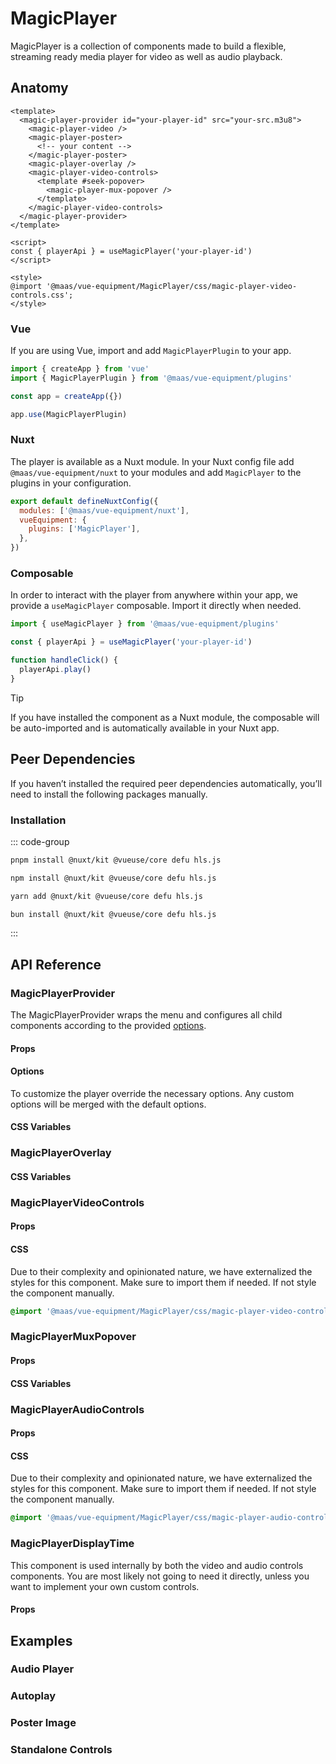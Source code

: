 # MagicPlayer

MagicPlayer is a collection of components made to build a flexible, streaming ready media player for video as well as audio playback.

<ComponentPreview src="./demo/DefaultDemo.vue" />

<!--@include: @/apps/docs/src/content/snippets/overview.md-->

## Anatomy

```vue
<template>
  <magic-player-provider id="your-player-id" src="your-src.m3u8">
    <magic-player-video />
    <magic-player-poster>
      <!-- your content -->
    </magic-player-poster>
    <magic-player-overlay />
    <magic-player-video-controls>
      <template #seek-popover>
        <magic-player-mux-popover />
      </template>
    </magic-player-video-controls>
  </magic-player-provider>
</template>

<script>
const { playerApi } = useMagicPlayer('your-player-id')
</script>

<style>
@import '@maas/vue-equipment/MagicPlayer/css/magic-player-video-controls.css';
</style>
```

<!--@include: @/apps/docs/src/content/snippets/overview.md-->

### Vue

If you are using Vue, import and add `MagicPlayerPlugin` to your app.

```js
import { createApp } from 'vue'
import { MagicPlayerPlugin } from '@maas/vue-equipment/plugins'

const app = createApp({})

app.use(MagicPlayerPlugin)
```

### Nuxt

The player is available as a Nuxt module. In your Nuxt config file add `@maas/vue-equipment/nuxt` to your modules and add `MagicPlayer` to the plugins in your configuration.

```js
export default defineNuxtConfig({
  modules: ['@maas/vue-equipment/nuxt'],
  vueEquipment: {
    plugins: ['MagicPlayer'],
  },
})
```

### Composable

In order to interact with the player from anywhere within your app, we provide a `useMagicPlayer` composable. Import it directly when needed.

```js
import { useMagicPlayer } from '@maas/vue-equipment/plugins'

const { playerApi } = useMagicPlayer('your-player-id')

function handleClick() {
  playerApi.play()
}
```

> [!TIP]
> If you have installed the component as a Nuxt module, the composable will be auto-imported and is automatically available in your Nuxt app.

## Peer Dependencies

If you haven’t installed the required peer dependencies automatically, you’ll need to install the following packages manually.

<ProseTable
  :columns="[
    { label: 'Package'},
  ]"
  :rows="[
    {
      items: [
        {
          label: '[@nuxt/kit](https://www.npmjs.com/package/@nuxt/kit)'
        }
      ]
    },
    {
      items: [
        {
          label: '[@vueuse/core](https://www.npmjs.com/package/@vueuse/core)'
        }
      ]
    },
    {
      items: [
        {
          label: '[defu](https://www.npmjs.com/package/defu)'
        }
      ]
    },
    {
      items: [
        {
          label: '[hls.js](https://www.npmjs.com/package/hls.js)'
        }
      ]
    }
  ]"
/>

### Installation

::: code-group

```sh [pnpm]
pnpm install @nuxt/kit @vueuse/core defu hls.js
```

```sh [npm]
npm install @nuxt/kit @vueuse/core defu hls.js
```

```sh [yarn]
yarn add @nuxt/kit @vueuse/core defu hls.js
```

```sh [bun]
bun install @nuxt/kit @vueuse/core defu hls.js
```

:::

## API Reference

### MagicPlayerProvider

The MagicPlayerProvider wraps the menu and configures all child components according to the provided [options](#options).

#### Props

<ProseTable 
  :columns="[
    { label: 'Prop' },
    { label: 'Type' },
    { label: 'Required' }
  ]"
  :rows="[
    {
      items: [
        {
          label: 'id',
          description: 'Providing an id is required. Can either be a string or a ref.'
        },
        {
          label: 'MaybeRef\<string\>',
          escape: true
        },
        {
          label: 'true'
        }
      ]
    },
    {
      items: [
        {
          label: 'options',
          description: 'Refer to the [options table](#options) for details.'
        },
        {
          label: 'MagicPlayerOptions'
        },
        {
          label: 'false'
        }
      ]
    },
  ]"
/>

#### Options

To customize the player override the necessary options. Any custom options will be merged with the default options.

<ProseTable 
  :columns="[
    { label: 'Option' },
    { label: 'Type' },
    { label: 'Default' }
  ]"
  :rows="[
    {
      items: [
        { 
          label: 'src',
          description: 'Can be a video file, a streaming link (.m3u8 or an audio file.'
        },
        { 
          label: 'string'
        },
        { 
          label: '–' 
        }
      ]
    },
    {
      items: [
        { 
          label: 'mode',
        },
        { 
          label: 'string',
          description:  '\'audio\' | \'video\''
        },
        { 
          label: 'video'
        }
      ]
    },
    {
      items: [
        { 
          label: 'srcType',
          description: 'Set this to `hls` to enable straming links.'
        },
        { 
          label: 'string',
          description: '\'native\' | \'hls\'' 
        },
        { 
          label: 'native' 
        }
      ]
    },
    {
      items: [
        { 
          label: 'preload',
        },
        { 
          label: 'string',
          description: '\'auto\' | \'metadata\' | \'none\''
        },
        { 
          label: 'metadata' 
        }
      ]
    },
    {
      items: [
        { 
          label: 'autoplay',
        },
        { 
          label: 'boolean' 
        },
        { 
          label: 'false' 
        }
      ]
    },
    {
      items: [
        { 
          label: 'loop',
          description: 'Ignored for players with type `audio`.'
        },
        { 
          label: 'boolean'
         },
        { 
          label: 'false'
        }
      ]
    },
    {
      items: [
        {
          label: 'transition.videoControls',
          description: 'Override the transition name of the video controls.'
        },
        { 
          label: 'string' 
        },
        { 
          label: 'magic-player-video-controls' 
        }
      ]
    }
  ]"
/>

#### CSS Variables

<ProseTable 
  :columns="[
    { label: 'Variable' },
    { label: 'Default' }
  ]"
  :rows="[
    {
      items: [
        { label: '--magic-player-provider-height' },
        { label: 'auto' }
      ]
    },
    {
      items: [
        { label: '--magic-player-provider-aspect-ratio' },
        { label: '16 / 9' }
      ]
    },
    {
      items: [
        { label: '--magic-player-provider-background' },
        { label: '#000' }
      ]
    }
  ]"
/>

### MagicPlayerOverlay

#### CSS Variables

<ProseTable 
  :columns="[
    { label: 'Variable' },
    { label: 'Default' }
  ]"
  :rows="[
    {
      items: [
        { label: '--magic-player-overlay-background' },
        { label: 'rgba(0, 0, 0, 0.3)' }
      ]
    },
    {
      items: [
        { label: '--magic-player-overlay-color' },
        { label: 'rgba(255, 255, 255, 1)' }
      ]
    },
    {
      items: [
        { label: '--magic-player-overlay-transition' },
        { label: 'opacity 300ms ease' }
      ]
    },
    {
      items: [
        { label: '--magic-player-overlay-button-size' },
        { label: '2.5rem' }
      ]
    }
  ]"
/>

### MagicPlayerVideoControls

#### Props

<ProseTable 
  :columns="[
    { label: 'Prop' },
    { label: 'Type' },
    { label: 'Required' }
  ]"
  :rows="[
    {
      items: [
        {
          label: 'id',
          description: 'Providing an id is optional. Neccessary if the controls are not nested inside `MagicPlayerProvider`.'
        },
        {
          label: 'MaybeRef\<string\>',
          escape: true
        },
        {
          label: 'false'
        }
      ]
    },
    {
      items: [
        {
          label: 'standalone',
          description: 'Set to true, if the component is not nested inside `MagicPlayerProvider`.'
        },
        {
          label: 'boolean'
        },
        {
          label: 'false'
        }
      ]
    },
    {
      items: [
        {
          label: 'transition',
          description: 'Override the [transition name](https://vuejs.org/guide/built-ins/transition#named-transitions).'
        },
        {
          label: 'boolean'
        },
        {
          label: 'false'
        }
      ]
    }
  ]"
/>

#### CSS

Due to their complexity and opinionated nature, we have externalized the styles for this component. Make sure to import them if needed. If not style the component manually.

```css
@import '@maas/vue-equipment/MagicPlayer/css/magic-player-video-controls.css';
```

### MagicPlayerMuxPopover

#### Props

<ProseTable 
  :columns="[
    { label: 'Prop' },
    { label: 'Type' },
    { label: 'Required' }
  ]"
  :rows="[
    {
      items: [
        {
          label: 'playbackId',
          'description': 'Neccessary if the ancestral `MagicPlayerVideoControls` component is set to `standalone`. '
        },
        { 
          label: 'string'
        },
        {
          label: 'false'
        }
      ]
    }
  ]"
/>

#### CSS Variables

<ProseTable 
  :columns="[
    { label: 'Variable' },
    { label: 'Default' }
  ]"
  :rows="[
    {
      items: [
        { label: '--magic-player-popover-border-radius' },
        { label: '0.25rem' }
      ]
    }
  ]"
/>

### MagicPlayerAudioControls

#### Props

<ProseTable 
  :columns="[
    { label: 'Prop' },
    { label: 'Type' },
    { label: 'Required' }
  ]"
  :rows="[
    {
      items: [
        {
          label: 'id',
          description: 'Providing an id is optional. Neccessary if the controls are not nested inside `MagicPlayerProvider`.'
        },
        {
          label: 'MaybeRef\<string\>',
          escape: true
        },
        {
          label: 'false'
        }
      ]
    }
  ]"
/>

#### CSS

Due to their complexity and opinionated nature, we have externalized the styles for this component. Make sure to import them if needed. If not style the component manually.

```css
@import '@maas/vue-equipment/MagicPlayer/css/magic-player-audio-controls.css';
```

### MagicPlayerDisplayTime

This component is used internally by both the video and audio controls components. You are most likely not going to need it directly, unless you want to implement your own custom controls.

#### Props

<ProseTable 
  :columns="[
    { label: 'Prop' },
    { label: 'Type' },
    { label: 'Required' }
  ]"
  :rows="[
    {
      items: [
        {
          label: 'type',
        },
        { 
          label: 'string',
          description: '\'current\' | \'remaining\' | \'duration\''
        },
        {
          label: 'false'
        }
      ]
    }
  ]"
/>

## Examples

### Audio Player

<component-preview src="./demo/AudioPlayerDemo.vue" />

### Autoplay

<component-preview src="./demo/AutoplayDemo.vue" />

### Poster Image

<component-preview src="./demo/ImagePosterDemo.vue" />

### Standalone Controls

<component-preview src="./demo/StandaloneControlsDemo.vue" />
